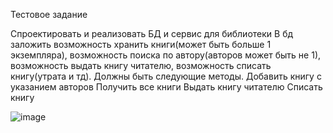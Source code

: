 Тестовое задание

Спроектировать и реализовать БД и сервис для библиотеки В бд заложить
возможность хранить книги(может быть больше 1 экземпляра), возможность поиска
по автору(авторов может быть не 1), возможность выдать книгу читателю,
возможность списать книгу(утрата и тд). Должны быть следующие методы.
Добавить книгу с указанием авторов
Получить все книги
Выдать книгу читателю
Списать книгу


![image](https://github.com/Youuuuuuuuuuu/library/assets/54835945/91045a30-ab14-447d-b024-04ce74e9f96a)

